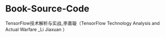 # Book-Source-Code
TensorFlow技术解析与实战_李嘉璇（TensorFlow Technology Analysis and Actual Warfare _Li Jiaxuan ）
